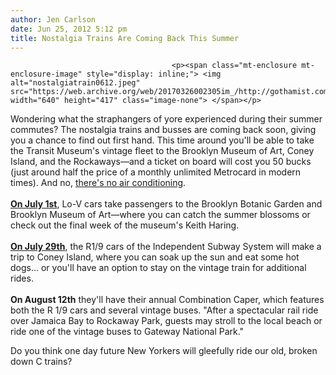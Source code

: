 ```yaml
---
author: Jen Carlson
date: Jun 25, 2012 5:12 pm
title: Nostalgia Trains Are Coming Back This Summer
---
```


	
										<p><span class="mt-enclosure mt-enclosure-image" style="display: inline;"> <img alt="nostalgiatrain0612.jpeg" src="https://web.archive.org/web/20170326002305im_/http://gothamist.com/attachments/arts_jen/nostalgiatrain0612.jpeg" width="640" height="417" class="image-none"> </span></p>

<p>Wondering what the straphangers of yore experienced during their summer commutes? The nostalgia trains and busses are coming back soon, giving you a chance to find out first hand. This time around you&apos;ll be able to take the Transit Museum&apos;s vintage fleet to the Brooklyn Museum of Art, Coney Island, and the Rockaways&#x2014;and a ticket on board will cost you 50 bucks (just around half the price of a monthly unlimited Metrocard in modern times). And no, <a href="https://web.archive.org/web/20170326002305/http://gothamist.com/2011/07/22/nostalgia_trains_return_tomorrow_wi.php">there&apos;s no air conditioning</a>.<br>
 <br>
<a href="https://web.archive.org/web/20170326002305/http://www.nycharities.org/events/EventLevels.aspx?ETID=4996"><strong>On July 1st</strong></a>, Lo-V cars take passengers to the Brooklyn Botanic Garden and Brooklyn Museum of Art&#x2014;where you can catch the summer blossoms or check out the final week of the museum&apos;s Keith Haring.<br>
 <br>
<a href="https://web.archive.org/web/20170326002305/http://www.nycharities.org/events/EventLevels.aspx?ETID=4994"><strong>On July 29th</strong></a>, the R1/9 cars of the Independent Subway System will make a trip to Coney Island, where you can soak up the sun and eat some hot dogs... or you&apos;ll have an option to stay on the vintage train for additional rides.<br>
 <br>
<strong>On August 12th</strong> they&apos;ll have their annual Combination Caper, which features both the R 1/9 cars and several vintage buses. &quot;After a spectacular rail ride over Jamaica Bay to Rockaway Park, guests may stroll to the local beach or ride one of the vintage buses to Gateway National Park.&quot;</p>

<p>Do you think one day future New Yorkers will gleefully ride our old, broken down C trains?</p>					
										
									
				